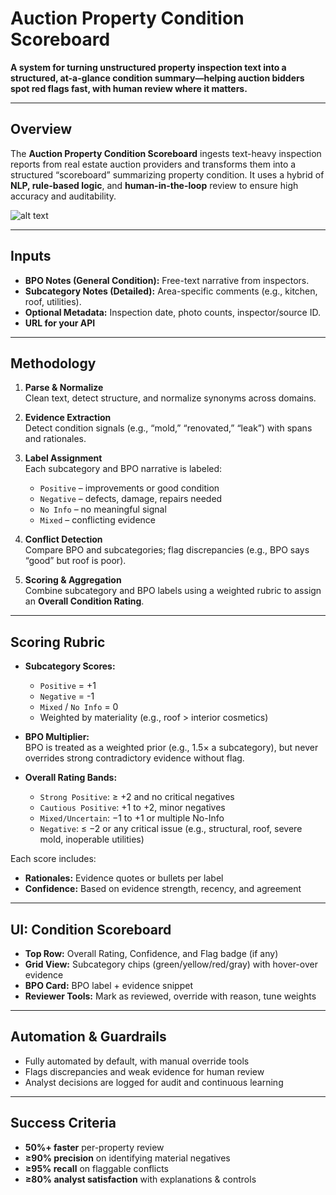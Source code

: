 # Auction Property Condition Scoreboard

**A system for turning unstructured property inspection text into a structured, at-a-glance condition summary—helping auction bidders spot red flags fast, with human review where it matters.**

---

## Overview

The **Auction Property Condition Scoreboard** ingests text-heavy inspection reports from real estate auction providers and transforms them into a structured “scoreboard” summarizing property condition. It uses a hybrid of **NLP, rule-based logic**, and **human-in-the-loop** review to ensure high accuracy and auditability.

![alt text](https://github.com/JaydenAi7/Auction-Property-Condition-Scoreboard/Figure_1.pngraw=true)

---

## Inputs

- **BPO Notes (General Condition):** Free-text narrative from inspectors.
- **Subcategory Notes (Detailed):** Area-specific comments (e.g., kitchen, roof, utilities).
- **Optional Metadata:** Inspection date, photo counts, inspector/source ID.
- **URL for your API**

---

## Methodology

1. **Parse & Normalize**  
   Clean text, detect structure, and normalize synonyms across domains.

2. **Evidence Extraction**  
   Detect condition signals (e.g., “mold,” “renovated,” “leak”) with spans and rationales.

3. **Label Assignment**  
   Each subcategory and BPO narrative is labeled:
   - `Positive` – improvements or good condition
   - `Negative` – defects, damage, repairs needed
   - `No Info` – no meaningful signal
   - `Mixed` – conflicting evidence

4. **Conflict Detection**  
   Compare BPO and subcategories; flag discrepancies (e.g., BPO says “good” but roof is poor).

5. **Scoring & Aggregation**  
   Combine subcategory and BPO labels using a weighted rubric to assign an **Overall Condition Rating**.

---

## Scoring Rubric

- **Subcategory Scores:**
  - `Positive` = +1  
  - `Negative` = -1  
  - `Mixed` / `No Info` = 0  
  - Weighted by materiality (e.g., roof > interior cosmetics)

- **BPO Multiplier:**  
  BPO is treated as a weighted prior (e.g., 1.5× a subcategory), but never overrides strong contradictory evidence without flag.

- **Overall Rating Bands:**
  - `Strong Positive`: ≥ +2 and no critical negatives
  - `Cautious Positive`: +1 to +2, minor negatives
  - `Mixed/Uncertain`: −1 to +1 or multiple No-Info
  - `Negative`: ≤ −2 or any critical issue (e.g., structural, roof, severe mold, inoperable utilities)

Each score includes:
- **Rationales:** Evidence quotes or bullets per label
- **Confidence:** Based on evidence strength, recency, and agreement

---

## UI: Condition Scoreboard

- **Top Row:** Overall Rating, Confidence, and Flag badge (if any)
- **Grid View:** Subcategory chips (green/yellow/red/gray) with hover-over evidence
- **BPO Card:** BPO label + evidence snippet
- **Reviewer Tools:** Mark as reviewed, override with reason, tune weights

---

## Automation & Guardrails

- Fully automated by default, with manual override tools
- Flags discrepancies and weak evidence for human review
- Analyst decisions are logged for audit and continuous learning

---

## Success Criteria

- **50%+ faster** per-property review  
- **≥90% precision** on identifying material negatives  
- **≥95% recall** on flaggable conflicts  
- **≥80% analyst satisfaction** with explanations & controls  


